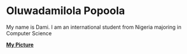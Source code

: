 # Oluwadamilola Popoola

My name is Dami. I am an international student from Nigeria majoring in Computer Science 

**[My Picture](goodp.jpg)**